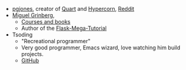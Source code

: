 
- [pgjones](https://pgjones.dev/), creator of [Quart](http://pgjones.gitlab.io/quart/index.html) and [Hypercorn](https://hypercorn.readthedocs.io/en/latest/), [Reddit](https://www.reddit.com/user/stetio/) 
- [Miguel Grinberg](https://blog.miguelgrinberg.com/index), 
	- [Courses and books](https://blog.miguelgrinberg.com/post/my-courses-and-books)
	- Author of the [Flask-Mega-Tutorial](https://blog.miguelgrinberg.com/post/the-flask-mega-tutorial-part-i-hello-world)
- Tsoding 
	- "Recreational programmer"
	- Very good programmer, Emacs wizard, love watching him build projects.
	- [GitHub](https://github.com/tsoding)
